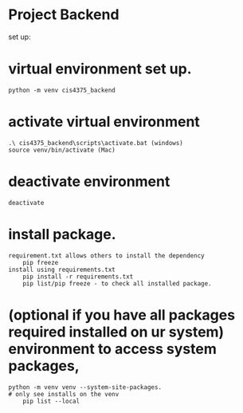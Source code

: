 # Project Backend

set up:
# virtual environment set up.
	python -m venv cis4375_backend
# activate virtual environment
	.\ cis4375_backend\scripts\activate.bat (windows)
	source venv/bin/activate (Mac)
# deactivate environment
	deactivate
# install package.
	requirement.txt allows others to install the dependency
		pip freeze
	install using requirements.txt
		pip install -r requirements.txt
		pip list/pip freeze - to check all installed package.

# (optional if you have all packages required installed on ur system) environment to access system packages, 
	python -m venv venv --system-site-packages.
	# only see installs on the venv 
		pip list --local
